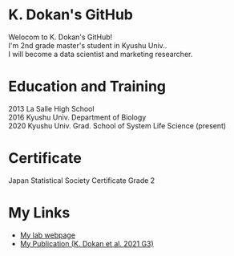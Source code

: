 # K. Dokan's GitHub

Welocom to K. Dokan's GitHub! <br>I'm 2nd grade master's student in Kyushu Univ..<br>I will become a data scientist and marketing researcher.

#  Education and Training
2013 La Salle High School <br>
2016 Kyushu Univ. Department of Biology <br>
2020 Kyushu Univ. Grad. School of System Life Science (present)

# Certificate
Japan Statistical Society Certificate Grade 2 

# My Links
- [My lab webpage](http://www.biology.kyushu-u.ac.jp/~kteshima/)
- [My Publication (K. Dokan et al. 2021 G3)](https://academic.oup.com/g3journal/advance-article/doi/10.1093/g3journal/jkab128/6237890)

<!--
**kdokan/kdokan** is a ✨ _special_ ✨ repository because its `README.md` (this file) appears on your GitHub profile.

Here are some ideas to get you started:

- 🔭 I’m currently working on ...
- 🌱 I’m currently learning ...
- 👯 I’m looking to collaborate on ...
- 🤔 I’m looking for help with ...
- 💬 Ask me about ...
- 📫 How to reach me: ...
- 😄 Pronouns: ...
- ⚡ Fun fact: ...
-->
